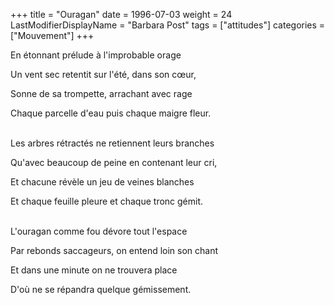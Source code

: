 +++
title = "Ouragan"
date = 1996-07-03
weight = 24
LastModifierDisplayName = "Barbara Post"
tags = ["attitudes"]
categories = ["Mouvement"]
+++

En étonnant prélude à l'improbable orage

Un vent sec retentit sur l'été, dans son cœur,

Sonne de sa trompette, arrachant avec rage

Chaque parcelle d'eau puis chaque maigre fleur.

 \
Les arbres rétractés ne retiennent leurs branches

Qu'avec beaucoup de peine en contenant leur cri,

Et chacune révèle un jeu de veines blanches

Et chaque feuille pleure et chaque tronc gémit.

 \
L'ouragan comme fou dévore tout l'espace

Par rebonds saccageurs, on entend loin son chant

Et dans une minute on ne trouvera place

D'où ne se répandra quelque gémissement.
